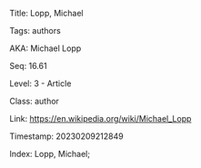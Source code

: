 Title:  Lopp, Michael

Tags:   authors

AKA:    Michael Lopp

Seq:    16.61

Level:  3 - Article

Class:  author

Link:   https://en.wikipedia.org/wiki/Michael_Lopp

Timestamp: 20230209212849

Index:  Lopp, Michael; 
